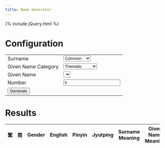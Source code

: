 ```yaml
---
title: Name Generator
---
```


{% include jQuery.html %}

# Configuration

<table>
	<tr>
		<td>Surname</td>
		<td>
			<select name="SurnameType" id="SurnameType">
				<option value="common" selected>Common</option>
				<option value="rare">Rare</option>
				<option value="compound">Compound</option>
				<option value="dark">Dark</option>
				<option value="dramatic">Dramatic</option>
				<option value="profound">Profound</option>
			</select>
		</td>
	</tr>
	<tr>
		<td>Given Name Category</td>
		<td>
			<select name="GivenNameCategory" id="GivenNameCategory">
				<option value="thematic" selected>Thematic</option>
				<option value="occupation">By Occupation</option>
			</select>
		</td>
	</tr>
	<tr>
		<td>Given Name</td>
		<td>
			<select name="GivenNameType" id="GivenNameType">
			</select>
		</td>
	</tr>
	<tr>
		<td>Number</td>
		<td><input class="spinner" id="GenerateNumber" min="1" max="50" value="5"></td>
	</tr>
	<tr><td colspan="2"><button onclick="GenerateName()">Generate</button></td></tr>
</table>

# Results

<table id="ResultsTable">
<thead>
<tr>
	<th style="text-align:center">繁</th>
	<th style="text-align:center">简</th>
	<th style="text-align:center">Gender</th>
	<th colspan="2">English</th>
	<th>Pinyin</th>
	<th>Jyutping</th>
	<th>Surname Meaning</th>
	<th>Given Name Meaning</th>
</tr>
</thead>
<tbody>
</tbody>
</table>

<script src="{{ 'NameGenerator.js?v=' | append: site.github.build_revision }}"></script>

<script>
$(document).ready(function() {
	//Get Surnames_Common Data
	$.get(
		"{{ 'JSONs/Surnames_Common.json?v=' | append: site.github.build_revision }}"
		,function(data){
			Surnames_Common = $(data);
		}
	);

	//Get Surnames_Rare Data
	$.get(
		"{{ 'JSONs/Surnames_Rare.json?v=' | append: site.github.build_revision }}"
		,function(data){
			Surnames_Rare = $(data);
		}
	);

	//Get Surnames_Compound Data
	$.get(
		"{{ 'JSONs/Surnames_Compound.json?v=' | append: site.github.build_revision }}"
		,function(data){
			Surnames_Compound = $(data);
		}
	);

	//Get Surnames_Dark Data
	$.get(
		"{{ 'JSONs/Surnames_Dark.json?v=' | append: site.github.build_revision }}"
		,function(data){
			Surnames_Dark = $(data);
		}
	);

	//Get Surnames_Dramatic Data
	$.get(
		"{{ 'JSONs/Surnames_Dramatic.json?v=' | append: site.github.build_revision }}"
		,function(data){
			Surnames_Dramatic = $(data);
		}
	);

	//Get Surnames_Profound Data
	$.get(
		"{{ 'JSONs/Surnames_Profound.json?v=' | append: site.github.build_revision }}"
		,function(data){
			Surnames_Profound = $(data);
		}
	);




	//Get GivenNames_Thematic_Common Data
	$.get(
		"{{ 'JSONs/GivenNames_Thematic_Common.json?v=' | append: site.github.build_revision }}"
		,function(data){
			GivenNames_Thematic_Common = $(data);
		}
	);

	//Get GivenNames_Thematic_Uncommon Data
	$.get(
		"{{ 'JSONs/GivenNames_Thematic_Uncommon.json?v=' | append: site.github.build_revision }}"
		,function(data){
			GivenNames_Thematic_Uncommon = $(data);
		}
	);

	//Get GivenNames_Thematic_Dark Data
	$.get(
		"{{ 'JSONs/GivenNames_Thematic_Dark.json?v=' | append: site.github.build_revision }}"
		,function(data){
			GivenNames_Thematic_Dark = $(data);
		}
	);

	//Get GivenNames_Thematic_Righteous Data
	$.get(
		"{{ 'JSONs/GivenNames_Thematic_Righteous.json?v=' | append: site.github.build_revision }}"
		,function(data){
			GivenNames_Thematic_Righteous = $(data);
		}
	);

	//Get GivenNames_Thematic_Dramatic Data
	$.get(
		"{{ 'JSONs/GivenNames_Thematic_Dramatic.json?v=' | append: site.github.build_revision }}"
		,function(data){
			GivenNames_Thematic_Dramatic = $(data);
		}
	);

	//Get GivenNames_Thematic_BeautifulAttractive Data
	$.get(
		"{{ 'JSONs/GivenNames_Thematic_BeautifulAttractive.json?v=' | append: site.github.build_revision }}"
		,function(data){
			GivenNames_Thematic_BeautifulAttractive = $(data);
		}
	);

	//Get GivenNames_Thematic_Masculine Data
	$.get(
		"{{ 'JSONs/GivenNames_Thematic_Masculine.json?v=' | append: site.github.build_revision }}"
		,function(data){
			GivenNames_Thematic_Masculine = $(data);
		}
	);

	//Get GivenNames_Thematic_Feminine Data
	$.get(
		"{{ 'JSONs/GivenNames_Thematic_Feminine.json?v=' | append: site.github.build_revision }}"
		,function(data){
			GivenNames_Thematic_Feminine = $(data);
		}
	);

	//Get GivenNames_Thematic_GenderNeutral Data
	$.get(
		"{{ 'JSONs/GivenNames_Thematic_GenderNeutral.json?v=' | append: site.github.build_revision }}"
		,function(data){
			GivenNames_Thematic_GenderNeutral = $(data);
		}
	);




	//Get GivenNames_Occupation_Artisan Data
	$.get(
		"{{ 'JSONs/GivenNames_Occupation_Artisan.json?v=' | append: site.github.build_revision }}"
		,function(data){
			GivenNames_Occupation_Artisan = $(data);
		}
	);

	//Get GivenNames_Occupation_Assassin Data
	$.get(
		"{{ 'JSONs/GivenNames_Occupation_Assassin.json?v=' | append: site.github.build_revision }}"
		,function(data){
			GivenNames_Occupation_Assassin = $(data);
		}
	);

	//Get GivenNames_Occupation_Bandit Data
	$.get(
		"{{ 'JSONs/GivenNames_Occupation_Bandit.json?v=' | append: site.github.build_revision }}"
		,function(data){
			GivenNames_Occupation_Bandit = $(data);
		}
	);

	//Get GivenNames_Occupation_Beggar Data
	$.get(
		"{{ 'JSONs/GivenNames_Occupation_Beggar.json?v=' | append: site.github.build_revision }}"
		,function(data){
			GivenNames_Occupation_Beggar = $(data);
		}
	);
});
</script>
